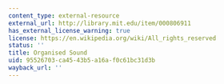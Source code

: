 ```yaml
---
content_type: external-resource
external_url: http://library.mit.edu/item/000806911
has_external_license_warning: true
license: https://en.wikipedia.org/wiki/All_rights_reserved
status: ''
title: Organised Sound
uid: 95526703-ca45-43b5-a16a-f0c61bc31d3b
wayback_url: ''
---
```

